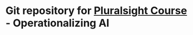 # Git repository for [Pluralsight Course](https://www.pluralsight.com/courses/microsoft-azure-operationalizing-ai-solutions) - Operationalizing AI
